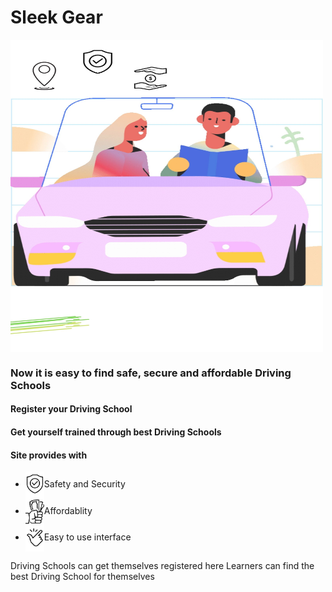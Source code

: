 # Sleek Gear
 <img src="https://github.com/curriee11/Driving_Schools/blob/main/Untitled%20design.jpg" width="500" align="center" height="500">

<h3>Now it is easy to find safe, secure and affordable Driving Schools</h3>

<h4>Register your Driving School</h4> 
<h4>Get yourself trained through best Driving Schools</h4>

<h4>Site provides with</h4>
<ul>
 <li><img src="https://github.com/curriee11/Driving_Schools/blob/main/Untitled%20design%20(4).jpg" width="30" align="center">Safety and Security</li>
 
 <li><img src="https://github.com/curriee11/Driving_Schools/blob/main/Untitled%20design%20(2).jpg" width="30" align="center">Affordablity</li>
 
 <li><img src="https://github.com/curriee11/Driving_Schools/blob/main/Untitled%20design%20(3).jpg" width="30" align="center">Easy to use interface</li>
 
</ul>

Driving Schools can get themselves registered here
Learners can find the best Driving School for themselves

